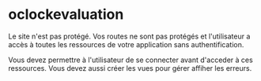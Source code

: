 # oclockevaluation

Le site n'est pas protégé. Vos routes ne sont pas protégés et l'utilisateur a accès à toutes les ressources de votre application sans authentification.

Vous devez permettre à l'utilisateur de se connecter avant d'acceder à ces ressources.
Vous devez aussi créer les vues pour gérer affiher les erreurs.
